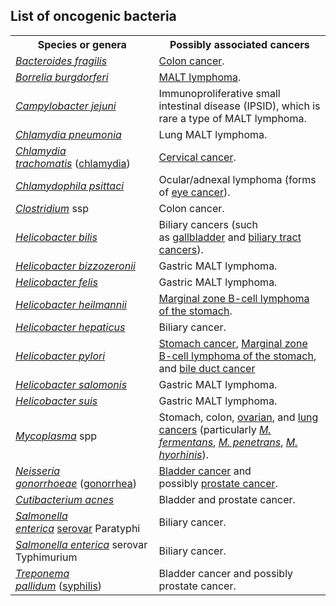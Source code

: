 <h2>List of oncogenic bacteria </h2>

<table class="wikitable">
<tbody>
<tr>
<th>Species or genera</th>
<th>Possibly associated cancers</th>
</tr>
<tr>
<td><em><a title="Bacteroides fragilis" href="https://en.wikipedia.org/wiki/Bacteroides_fragilis">Bacteroides fragilis</a></em></td>
<td><a title="Colorectal cancer" href="https://en.wikipedia.org/wiki/Colorectal_cancer">Colon cancer</a>.</td>
</tr>
<tr>
<td><em><a title="Borrelia burgdorferi" href="https://en.wikipedia.org/wiki/Borrelia_burgdorferi">Borrelia burgdorferi</a></em></td>
<td><a title="MALT lymphoma" href="https://en.wikipedia.org/wiki/MALT_lymphoma">MALT lymphoma</a>.</td>
</tr>
<tr>
<td>
<p><em><a title="Campylobacter jejuni" href="https://en.wikipedia.org/wiki/Campylobacter_jejuni">Campylobacter jejuni</a></em></p>
</td>
<td>Immunoproliferative small intestinal disease (IPSID), which is rare a type of MALT lymphoma.</td>
</tr>
<tr>
<td><em><a class="mw-redirect" title="Chlamydia pneumonia" href="https://en.wikipedia.org/wiki/Chlamydia_pneumonia">Chlamydia pneumonia</a></em></td>
<td>Lung MALT lymphoma.</td>
</tr>
<tr>
<td><em><a title="Chlamydia trachomatis" href="https://en.wikipedia.org/wiki/Chlamydia_trachomatis">Chlamydia trachomatis</a></em>&nbsp;(<a class="mw-redirect" title="Chlamydia infection" href="https://en.wikipedia.org/wiki/Chlamydia_infection">chlamydia</a>)</td>
<td><a title="Cervical cancer" href="https://en.wikipedia.org/wiki/Cervical_cancer">Cervical cancer</a>.</td>
</tr>
<tr>
<td><em><a title="Chlamydia psittaci" href="https://en.wikipedia.org/wiki/Chlamydia_psittaci">Chlamydophila psittaci</a></em></td>
<td>Ocular/adnexal lymphoma (forms of&nbsp;<a title="Eye neoplasm" href="https://en.wikipedia.org/wiki/Eye_neoplasm">eye cancer</a>).</td>
</tr>
<tr>
<td><em><a title="Clostridium" href="https://en.wikipedia.org/wiki/Clostridium">Clostridium</a></em>&nbsp;ssp</td>
<td>Colon cancer.</td>
</tr>
<tr>
<td><em><a title="Helicobacter bilis" href="https://en.wikipedia.org/wiki/Helicobacter_bilis">Helicobacter bilis</a></em></td>
<td>Biliary cancers (such as&nbsp;<a title="Gallbladder cancer" href="https://en.wikipedia.org/wiki/Gallbladder_cancer">gallbladder</a>&nbsp;and&nbsp;<a title="Cholangiocarcinoma" href="https://en.wikipedia.org/wiki/Cholangiocarcinoma">biliary tract cancers</a>).</td>
</tr>
<tr>
<td><em><a title="Helicobacter bizzozeronii" href="https://en.wikipedia.org/wiki/Helicobacter_bizzozeronii">Helicobacter bizzozeronii</a></em></td>
<td>Gastric MALT lymphoma.</td>
</tr>
<tr>
<td><em><a title="Helicobacter felis" href="https://en.wikipedia.org/wiki/Helicobacter_felis">Helicobacter felis</a></em></td>
<td>Gastric MALT lymphoma.</td>
</tr>
<tr>
<td><em><a class="new" title="Helicobacter heilmannii (page does not exist)" href="https://en.wikipedia.org/w/index.php?title=Helicobacter_heilmannii&amp;action=edit&amp;redlink=1">Helicobacter heilmannii</a></em></td>
<td><a title="Marginal zone B-cell lymphoma" href="https://en.wikipedia.org/wiki/Marginal_zone_B-cell_lymphoma#primary_gastric_EMZL">Marginal zone B-cell lymphoma of the stomach</a>.</td>
</tr>
<tr>
<td><em><a title="Helicobacter hepaticus" href="https://en.wikipedia.org/wiki/Helicobacter_hepaticus">Helicobacter hepaticus</a></em></td>
<td>Biliary cancer.</td>
</tr>
<tr>
<td><em><a title="Helicobacter pylori" href="https://en.wikipedia.org/wiki/Helicobacter_pylori">Helicobacter pylori</a></em></td>
<td><a title="Stomach cancer" href="https://en.wikipedia.org/wiki/Stomach_cancer">Stomach cancer</a>,&nbsp;<a title="Marginal zone B-cell lymphoma" href="https://en.wikipedia.org/wiki/Marginal_zone_B-cell_lymphoma#primary_gastric_EMZL">Marginal zone B-cell lymphoma of the stomach</a>, and&nbsp;<a title="Cholangiocarcinoma" href="https://en.wikipedia.org/wiki/Cholangiocarcinoma">bile duct cancer</a></td>
</tr>
<tr>
<td><em><a title="Helicobacter salomonis" href="https://en.wikipedia.org/wiki/Helicobacter_salomonis">Helicobacter salomonis</a></em></td>
<td>Gastric MALT lymphoma.</td>
</tr>
<tr>
<td><em><a title="Helicobacter suis" href="https://en.wikipedia.org/wiki/Helicobacter_suis">Helicobacter suis</a></em></td>
<td>Gastric MALT lymphoma.</td>
</tr>
<tr>
<td><em><a title="Mycoplasma" href="https://en.wikipedia.org/wiki/Mycoplasma">Mycoplasma</a></em>&nbsp;spp</td>
<td>Stomach, colon,&nbsp;<a title="Ovarian cancer" href="https://en.wikipedia.org/wiki/Ovarian_cancer">ovarian</a>, and&nbsp;<a title="Lung cancer" href="https://en.wikipedia.org/wiki/Lung_cancer">lung cancers</a>&nbsp;(particularly&nbsp;<a title="Mycoplasma fermentans" href="https://en.wikipedia.org/wiki/Mycoplasma_fermentans"><em>M. fermentans</em></a>,&nbsp;<a title="Mycoplasma penetrans" href="https://en.wikipedia.org/wiki/Mycoplasma_penetrans"><em>M. penetrans</em></a>,&nbsp;<a title="Mycoplasma hyorhinis" href="https://en.wikipedia.org/wiki/Mycoplasma_hyorhinis"><em>M. hyorhinis</em></a>).</td>
</tr>
<tr>
<td><em><a title="Neisseria gonorrhoeae" href="https://en.wikipedia.org/wiki/Neisseria_gonorrhoeae">Neisseria gonorrhoeae</a></em>&nbsp;(<a title="Gonorrhea" href="https://en.wikipedia.org/wiki/Gonorrhea">gonorrhea</a>)</td>
<td><a title="Bladder cancer" href="https://en.wikipedia.org/wiki/Bladder_cancer">Bladder cancer</a>&nbsp;and possibly&nbsp;<a title="Prostate cancer" href="https://en.wikipedia.org/wiki/Prostate_cancer">prostate cancer</a>.</td>
</tr>
<tr>
<td><em><a title="Cutibacterium acnes" href="https://en.wikipedia.org/wiki/Cutibacterium_acnes">Cutibacterium acnes</a></em></td>
<td>Bladder and prostate cancer.</td>
</tr>
<tr>
<td><em><a title="Salmonella enterica" href="https://en.wikipedia.org/wiki/Salmonella_enterica">Salmonella enterica</a></em>&nbsp;<a title="Serotype" href="https://en.wikipedia.org/wiki/Serotype">serovar</a>&nbsp;Paratyphi</td>
<td>Biliary cancer.</td>
</tr>
<tr>
<td><em><a title="Salmonella enterica" href="https://en.wikipedia.org/wiki/Salmonella_enterica">Salmonella enterica</a></em>&nbsp;serovar Typhimurium</td>
<td>Biliary cancer.</td>
</tr>
<tr>
<td><em><a title="Treponema pallidum" href="https://en.wikipedia.org/wiki/Treponema_pallidum">Treponema pallidum</a></em>&nbsp;(<a title="Syphilis" href="https://en.wikipedia.org/wiki/Syphilis">syphilis</a>)</td>
<td>Bladder cancer and possibly prostate cancer.</td>
</tr>
</tbody>
</table>
